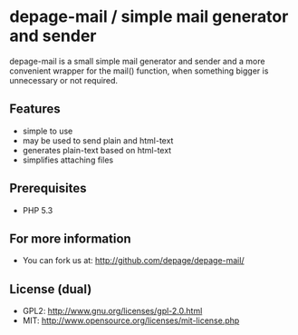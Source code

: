 depage-mail / simple mail generator and sender
=======================================================

depage-mail is a small simple mail generator and sender and a more convenient
wrapper for the mail() function, when something bigger is unnecessary or not
required.

Features
--------

- simple to use
- may be used to send plain and html-text
- generates plain-text based on html-text
- simplifies attaching files

Prerequisites
-------------

- PHP 5.3

For more information
--------------------

- You can fork us at:
  <http://github.com/depage/depage-mail/>

License (dual)
--------------

- GPL2: <http://www.gnu.org/licenses/gpl-2.0.html>
- MIT: <http://www.opensource.org/licenses/mit-license.php>
